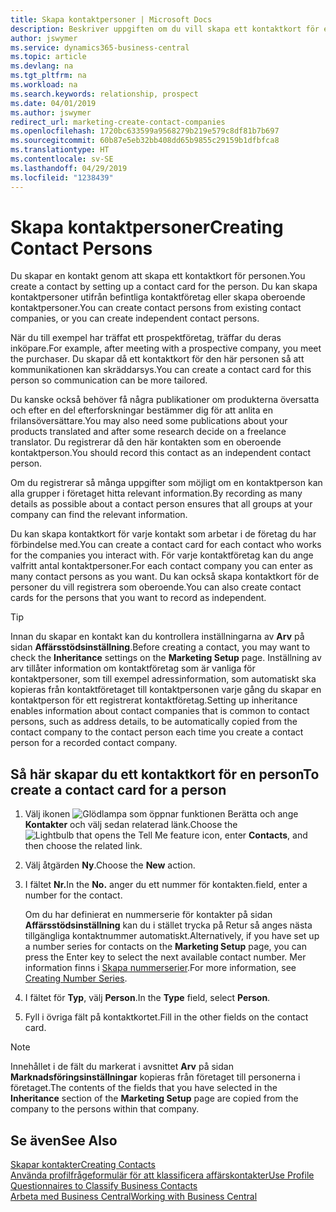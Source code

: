 ```yaml
---
title: Skapa kontaktpersoner | Microsoft Docs
description: Beskriver uppgiften om du vill skapa ett kontaktkort för en person, t.ex. en potentiell kund eller leverantör som bidrar till att definiera relationen och skräddarsy kommunikationen.
author: jswymer
ms.service: dynamics365-business-central
ms.topic: article
ms.devlang: na
ms.tgt_pltfrm: na
ms.workload: na
ms.search.keywords: relationship, prospect
ms.date: 04/01/2019
ms.author: jswymer
redirect_url: marketing-create-contact-companies
ms.openlocfilehash: 1720bc633599a9568279b219e579c8df81b7b697
ms.sourcegitcommit: 60b87e5eb32bb408dd65b9855c29159b1dfbfca8
ms.translationtype: HT
ms.contentlocale: sv-SE
ms.lasthandoff: 04/29/2019
ms.locfileid: "1238439"
---
```

# <a name="creating-contact-persons"></a><span data-ttu-id="93f78-103">Skapa kontaktpersoner</span><span class="sxs-lookup"><span data-stu-id="93f78-103">Creating Contact Persons</span></span>
<span data-ttu-id="93f78-104">Du skapar en kontakt genom att skapa ett kontaktkort för personen.</span><span class="sxs-lookup"><span data-stu-id="93f78-104">You create a contact by setting up a contact card for the person.</span></span> <span data-ttu-id="93f78-105">Du kan skapa kontaktpersoner utifrån befintliga kontaktföretag eller skapa oberoende kontaktpersoner.</span><span class="sxs-lookup"><span data-stu-id="93f78-105">You can create contact persons from existing contact companies, or you can create independent contact persons.</span></span>

<span data-ttu-id="93f78-106">När du till exempel har träffat ett prospektföretag, träffar du deras inköpare.</span><span class="sxs-lookup"><span data-stu-id="93f78-106">For example, after meeting with a prospective company, you meet the purchaser.</span></span> <span data-ttu-id="93f78-107">Du skapar då ett kontaktkort för den här personen så att kommunikationen kan skräddarsys.</span><span class="sxs-lookup"><span data-stu-id="93f78-107">You can create a contact card for this person so communication can be more tailored.</span></span>

<span data-ttu-id="93f78-108">Du kanske också behöver få några publikationer om produkterna översatta och efter en del efterforskningar bestämmer dig för att anlita en frilansöversättare.</span><span class="sxs-lookup"><span data-stu-id="93f78-108">You may also need some publications about your products translated and after some research decide on a freelance translator.</span></span> <span data-ttu-id="93f78-109">Du registrerar då den här kontakten som en oberoende kontaktperson.</span><span class="sxs-lookup"><span data-stu-id="93f78-109">You should record this contact as an independent contact person.</span></span>

<span data-ttu-id="93f78-110">Om du registrerar så många uppgifter som möjligt om en kontaktperson kan alla grupper i företaget hitta relevant information.</span><span class="sxs-lookup"><span data-stu-id="93f78-110">By recording as many details as possible about a contact person ensures that all groups at your company can find the relevant information.</span></span>

<span data-ttu-id="93f78-111">Du kan skapa kontaktkort för varje kontakt som arbetar i de företag du har förbindelse med.</span><span class="sxs-lookup"><span data-stu-id="93f78-111">You can create a contact card for each contact who works for the companies you interact with.</span></span> <span data-ttu-id="93f78-112">För varje kontaktföretag kan du ange valfritt antal kontaktpersoner.</span><span class="sxs-lookup"><span data-stu-id="93f78-112">For each contact company you can enter as many contact persons as you want.</span></span> <span data-ttu-id="93f78-113">Du kan också skapa kontaktkort för de personer du vill registrera som oberoende.</span><span class="sxs-lookup"><span data-stu-id="93f78-113">You can also create contact cards for the persons that you want to record as independent.</span></span>

> [!TIP]  
>   <span data-ttu-id="93f78-114">Innan du skapar en kontakt kan du kontrollera inställningarna av **Arv** på sidan **Affärsstödsinställning**.</span><span class="sxs-lookup"><span data-stu-id="93f78-114">Before creating a contact, you may want to check the **Inheritance** settings on the **Marketing Setup** page.</span></span> <span data-ttu-id="93f78-115">Inställning av arv tillåter information om kontaktföretag som är vanliga för kontaktpersoner, som till exempel adressinformation, som automatiskt ska kopieras från kontaktföretaget till kontaktpersonen varje gång du skapar en kontaktperson för ett registrerat kontaktföretag.</span><span class="sxs-lookup"><span data-stu-id="93f78-115">Setting up inheritance enables information about contact companies that is common to contact persons, such as address details, to be automatically copied from the contact company to the contact person each time you create a contact person for a recorded contact company.</span></span>

## <a name="to-create-a-contact-card-for-a-person"></a><span data-ttu-id="93f78-116">Så här skapar du ett kontaktkort för en person</span><span class="sxs-lookup"><span data-stu-id="93f78-116">To create a contact card for a person</span></span>
1. <span data-ttu-id="93f78-117">Välj ikonen ![Glödlampa som öppnar funktionen Berätta](media/ui-search/search_small.png "Berätta vad du vill göra") och ange **Kontakter** och välj sedan relaterad länk.</span><span class="sxs-lookup"><span data-stu-id="93f78-117">Choose the ![Lightbulb that opens the Tell Me feature](media/ui-search/search_small.png "Tell me what you want to do") icon, enter **Contacts**, and then choose the related link.</span></span>
2. <span data-ttu-id="93f78-118">Välj åtgärden **Ny**.</span><span class="sxs-lookup"><span data-stu-id="93f78-118">Choose the **New** action.</span></span>
3. <span data-ttu-id="93f78-119">I fältet **Nr.**</span><span class="sxs-lookup"><span data-stu-id="93f78-119">In the **No.**</span></span> <span data-ttu-id="93f78-120">anger du ett nummer för kontakten.</span><span class="sxs-lookup"><span data-stu-id="93f78-120">field, enter a number for the contact.</span></span>

    <span data-ttu-id="93f78-121">Om du har definierat en nummerserie för kontakter på sidan **Affärsstödsinställning** kan du i stället trycka på Retur så anges nästa tillgängliga kontaktnummer automatiskt.</span><span class="sxs-lookup"><span data-stu-id="93f78-121">Alternatively, if you have set up a number series for contacts on the **Marketing Setup** page, you can press the Enter key to select the next available contact number.</span></span> <span data-ttu-id="93f78-122">Mer information finns i [Skapa nummerserier](ui-create-number-series.md).</span><span class="sxs-lookup"><span data-stu-id="93f78-122">For more information, see [Creating Number Series](ui-create-number-series.md).</span></span>
4. <span data-ttu-id="93f78-123">I fältet för **Typ**, välj **Person**.</span><span class="sxs-lookup"><span data-stu-id="93f78-123">In the **Type** field, select **Person**.</span></span>
5. <span data-ttu-id="93f78-124">Fyll i övriga fält på kontaktkortet.</span><span class="sxs-lookup"><span data-stu-id="93f78-124">Fill in the other fields on the contact card.</span></span>

> [!NOTE]  
>   <span data-ttu-id="93f78-125">Innehållet i de fält du markerat i avsnittet **Arv** på sidan **Marknadsföringsinställningar** kopieras från företaget till personerna i företaget.</span><span class="sxs-lookup"><span data-stu-id="93f78-125">The contents of the fields that you have selected in the **Inheritance** section of the **Marketing Setup** page are copied from the company to the persons within that company.</span></span>

## <a name="see-also"></a><span data-ttu-id="93f78-126">Se även</span><span class="sxs-lookup"><span data-stu-id="93f78-126">See Also</span></span>
[<span data-ttu-id="93f78-127">Skapar kontakter</span><span class="sxs-lookup"><span data-stu-id="93f78-127">Creating Contacts</span></span>](marketing-create-contact-companies.md)  
[<span data-ttu-id="93f78-128">Använda profilfrågeformulär för att klassificera affärskontakter</span><span class="sxs-lookup"><span data-stu-id="93f78-128">Use Profile Questionnaires to Classify Business Contacts</span></span>](marketing-create-contact-profile-questionnaire.md)  
[<span data-ttu-id="93f78-129">Arbeta med Business Central</span><span class="sxs-lookup"><span data-stu-id="93f78-129">Working with Business Central</span></span>](ui-work-product.md)
